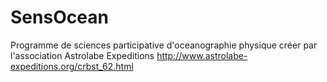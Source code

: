 # SensOcean
Programme de sciences participative d'oceanographie physique créer par l'association Astrolabe Expeditions
http://www.astrolabe-expeditions.org/crbst_62.html
